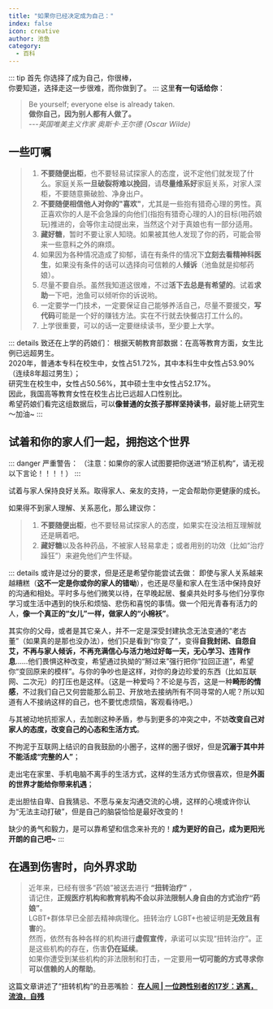```yaml
---
title: "如果你已经决定成为自己："
index: false
icon: creative
author: 池鱼
category:
  - 百科
---
```

::: tip 首先
你选择了成为自己，你很棒，  
你要知道，选择走这一步很难，而你做到了。
:::
这里**有一句话给你**：
> Be yourself; everyone else is already taken.  
> **做你自己，因为别人都有人做了。**  
> ---*英国唯美主义作家 奥斯卡·王尔德 (Oscar Wilde)*

## 一些叮嘱
>
>1. **不要随便出柜**，也不要轻易试探家人的态度，说不定他们就发现了什么。家庭关系**一旦破裂将难以挽回**，请**尽量维系好**家庭关系，对家人深柜，不要随意撕破脸、净身出户。
>2. **不要随便相信他人对你的"喜欢"**，尤其是一些抱有猎奇心理的男性。真正喜欢你的人是不会急躁的向他们(指抱有猎奇心理的人)的目标(啪药娘玩)推进的，会等你主动提出来，当然这个对于真娘也有一部分适用。
>3. **藏好糖**，暂时不要让家人知晓。如果被其他人发现了你的药，可能会带来一些意料之外的麻烦。
>4. 如果因为各种情况造成了抑郁，请在有条件的情况下**立刻去看精神科医生**，如果没有条件的话可以选择向可信赖的人**倾诉**（池鱼就是抑郁药娘）。
>5. 尽量不要自杀。虽然我知道这很难，不过**活下去总是有希望的**。试着**求助**一下吧，池鱼可以倾听你的诉说哟。
>6. 一定要学一门技术，一定要保证自己能够养活自己，尽量不要援交，**写代码**可能是一个好的赚钱方法。实在不行就去快餐店打工什么的。
>7. 上学很重要，可以的话一定要继续读书，至少要上大学。

::: details 致还在上学的药娘们：
根据天朝教育部数据：在高等教育方面，女生比例已远超男生。  
2020年，普通本专科在校生中，女性占51.72%，其中本科生中女性占53.90%（连续8年超过男生）；  
研究生在校生中，女性占50.56%，其中硕士生中女性占52.17%。  
因此，我国高等教育女性在校生占比已远超人口性别比。  
希望药娘们看完这组数据后，可以**像普通的女孩子那样坚持读书**，最好能上研究生～加油~
:::

## 试着和你的家人们一起，拥抱这个世界

::: danger 严重警告：
（注意：如果你的家人试图要把你送进“矫正机构”，请无视以下言论！！！！）
:::

试着与家人保持良好关系。取得家人、亲友的支持，一定会帮助你更健康的成长。

如果得不到家人理解、关系恶化，那么建议你：
>
>1. **不要随便出柜**，也不要轻易试探家人的态度，如果实在没法相互理解就还是瞒着吧。
>2. **藏好糖**以及各种药品，不被家人轻易拿走；或者用别的功效（比如“治疗躁狂”）来避免他们产生怀疑。

::: details 或许是过分的要求，但是还是希望你能尝试去做：
即使与家人关系越来越糟糕（**这不一定是你或你的家人的错呦**），也还是尽量和家人在生活中保持良好的沟通和相处。平时多与他们微笑以待，在早晚起居、餐桌共处时多与他们分享你学习或生活中遇到的快乐和烦恼、悲伤和喜悦的事情。做一个阳光青春有活力的人，**像一个真正的“女儿”一样，做家人的“小棉袄”**。

其实你的父母，或者是其它亲人，并不一定是深受封建执念无法变通的“老古董”（如果真的是那也没办法），他们只是看到“你变了”，变得**自我封闭、自怨自艾，不再与家人倾诉，不再充满信心与活力地过好每一天，无心学习、违背作息**……他们畏惧这种改变，希望通过执拗的“掰过来”强行把你“拉回正道”，希望你“变回原来的模样”。与你的争吵也是这样，对你的身边珍爱的东西（比如互联网、二次元）的打压也是这样。（这是一种爱吗？不论是与否，这是一种**畸形的情感**，不过我们自己又何尝能那么前卫、开放地去接纳所有不同寻常的人呢？所以知道有人不接纳这样的自己，也不要忧虑烦恼，客观看待吧。）

与其被动地抗拒家人，去加剧这种矛盾，参与到更多的冲突之中，不妨**改变自己对家人的态度，改变自己的心态和生活方式**。

不拘泥于互联网上结识的自我鼓励的小圈子，这样的圈子很好，但是**沉溺于其中并不能活成“完整的人”**；

走出宅在家里、手机电脑不离手的生活方式，这样的生活方式你很喜欢，但是**外面的世界才能给你带来机遇**；

走出胆怯自卑、自我猜忌、不愿与亲友沟通交流的心境，这样的心境或许你认为“无法主动打破”，但是自己的脑袋恰恰是最好改变的！

缺少的勇气和毅力，是可以靠希望和信念来补充的！**成为更好的自己，成为更阳光开朗的自己吧~**
:::

## 在遇到伤害时，向外界求助
>
> 近年来，已经有很多“药娘”被送去进行 **“扭转治疗”** ，  
请记住，**正规医疗机构和教育机构不会以非法限制人身自由的方式治疗“药娘”**。  
LGBT+群体早已全部去精神病理化。扭转治疗 LGBT+也被证明是**无效且有害**的。  
然而，依然有各种各样的机构进行**虚假宣传**，承诺可以实现“扭转治疗”。正是这些机构的存在，伤害**仍在延续**。  
如果你遭受到某些机构的非法限制和打击，一定要用**一切可能的方式寻求你可以信赖的人的帮助**。

这篇文章讲述了“扭转机构”的丑恶嘴脸：
**[在人间 | 一位跨性别者的17岁：逃离，流浪，自残](https://ishare.ifeng.com/c/s/v002ZxcatGW1DU4gjfjuIzHnHW-_z1-_imSUYNqiF-_tAtOAo0__)**
